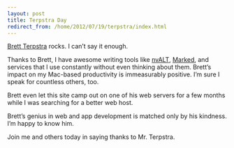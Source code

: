 ```yaml
---
layout: post
title: Terpstra Day
redirect_from: /home/2012/07/19/terpstra/index.html
---
```

<p><a href="http://brettterpstra.com/">Brett Terpstra</a> rocks. I can&#8217;t say it enough.</p>
<p>Thanks to Brett, I have awesome writing tools like <a href="http://brettterpstra.com/project/nvalt/">nvALT</a>, <a href="http://markedapp.com/">Marked</a>, and services that I use constantly without even thinking about them. Brett&#8217;s impact on my Mac-based productivity is immeasurably positive. I&#8217;m sure I speak for countless others, too.</p>
<p>Brett even let this site camp out on one of his web servers for a few months while I was searching for a better web host. </p>
<p>Brett&#8217;s genius in web and app development is matched only by his kindness. I&#8217;m happy to know him.</p>
<p>Join me and others today in saying thanks to Mr. Terpstra.</p>
